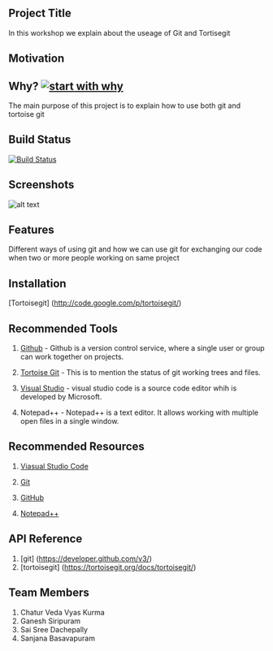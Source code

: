 ## Project Title

In this workshop we explain about the useage of Git and Tortisegit


## Motivation
## Why? [![start with why](https://img.shields.io/badge/start%20with-why%3F-brightgreen.svg?style=flat)](http://www.ted.com/talks/simon_sinek_how_great_leaders_inspire_action)

The main purpose of this project is to explain how to use both git and tortoise git


## Build Status

[![Build Status](https://travis-ci.org/{ORG-or-USERNAME}/{REPO-NAME}.png?branch=master)](https://travis-ci.org/{ORG-or-USERNAME}/{REPO-NAME})

## Screenshots

![alt text](https://alanarnholt.github.io/images/git.jpg)


## Features

Different ways of using git and how we can use git for exchanging our code when two or more people working on same project


## Installation

[Tortoisegit] (http://code.google.com/p/tortoisegit/)

## Recommended Tools

1. [Github](https://github.com/dachepally) - Github is a version control service, where a single user or group can work together on projects.

1. [Tortoise Git](https://tortoisegit.org/) - This is to mention the status of git working trees and files.

1. [Visual Studio](https://code.visualstudio.com/) - visual studio code is a source code editor whih is developed by Microsoft.

1. Notepad++ - Notepad++ is a text editor. It allows working with multiple open files in a single window. 

## Recommended Resources

1. [Viasual Studio Code](https://en.wikipedia.org/wiki/Visual_Studio_Code)

1. [Git](https://en.wikipedia.org/wiki/Git)

1. [GitHub](https://help.github.com/articles/about-wikis/)

1. [Notepad++](https://en.wikipedia.org/wiki/Notepad%2B%2B)


## API Reference

1. [git] (https://developer.github.com/v3/)
1. [tortoisegit] (https://tortoisegit.org/docs/tortoisegit/)


## Team Members

1. Chatur Veda Vyas Kurma
1. Ganesh Siripuram
1. Sai Sree Dachepally
1. Sanjana Basavapuram








  
 
 





